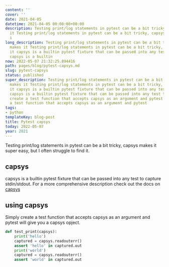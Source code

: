 ```yaml
---
content: ''
cover: ''
date: 2021-04-05
datetime: 2021-04-05 00:00:00+00:00
description: Testing print/log statements in pytest can be a bit tricky, capsys makes
  it Testing print/log statements in pytest can be a bit tricky, capsys makes it capsys
  i
long_description: Testing print/log statements in pytest can be a bit tricky, capsys
  makes it Testing print/log statements in pytest can be a bit tricky, capsys makes
  it capsys is a builtin pytest fixture that can be passed into any test to capture
  capsys is a builtin
now: 2022-05-07 21:32:25.894416
path: pages/blog/pytest-capsys.md
slug: pytest-capsys
status: published
super_description: Testing print/log statements in pytest can be a bit tricky, capsys
  makes it Testing print/log statements in pytest can be a bit tricky, capsys makes
  it capsys is a builtin pytest fixture that can be passed into any test to capture
  capsys is a builtin pytest fixture that can be passed into any test to capture Simply
  create a test function that accepts capsys as an argument and pytest Simply create
  a test function that accepts capsys as an argument and pytest
tags:
- python
templateKey: blog-post
title: Pytest capsys
today: 2022-05-07
year: 2021
---
```


Testing print/log statements in pytest can be a bit tricky, capsys makes it
super easy, but I often struggle to find it.


## capsys

capsys is a builtin pytest fixture that can be passed into any test to capture
stdin/stdout.  For a more comprehensive description check out the docs on
[capsys](https://docs.pytest.org/en/stable/capture.html#accessing-captured-output-from-a-test-function)

## using capsys

Simply create a test function that accepts capsys as an argument and pytest
will give you a capsys opject.

```python
def test_print(capsys):
    print('hello')
    captured = capsys.readouterr()
    assert 'hello' in captured.out
    print('world')
    captured = capsys.readouterr()
    assert 'world' in captured.out
```